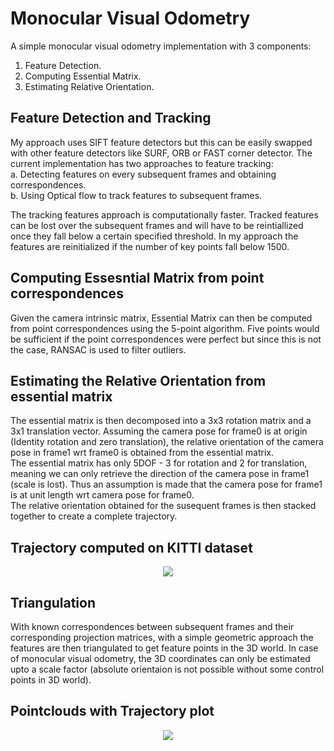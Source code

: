 # Monocular Visual Odometry
A simple monocular visual odometry implementation with 3 components: 
1. Feature Detection.
2. Computing Essential Matrix.
3. Estimating Relative Orientation.


## Feature Detection and Tracking

My approach uses SIFT feature detectors but this can be easily swapped with other feature detectors like SURF, ORB or FAST corner detector.
The current implementation has two approaches to feature tracking:   
a. Detecting features on every subsequent frames and obtaining correspondences.  
b. Using Optical flow to track features to subsequent frames.

The tracking features approach is computationally faster. Tracked features can be lost over the subsequent frames and will have to be reintiallized once they fall below a certain specified threshold. In my approach the features are reinitialized if the number of key points fall below 1500.


## Computing Essesntial Matrix from point correspondences

Given the camera intrinsic matrix, Essential Matrix can then be computed from point correspondences using the 5-point algorithm. 
Five points would be sufficient if the point correspondences were perfect but since this is not the case, RANSAC is used to filter outliers.


## Estimating the Relative Orientation from essential matrix

The essential matrix is then decomposed into a 3x3 rotation matrix and a 3x1 translation vector. Assuming the camera pose for frame0 is at origin (Identity rotation and zero translation), the relative orientation of the camera pose in frame1 wrt frame0 is obtained from the essential matrix.  
The essential matrix has only 5DOF - 3 for rotation and 2 for translation, meaning we can only retrieve the direction of the camera pose in frame1 (scale is lost). Thus an assumption is made that the camera pose for frame1 is at unit length wrt camera pose for frame0.   
The relative orientation obtained for the susequent frames is then stacked together to create a complete trajectory.

## Trajectory computed on KITTI dataset
<p align="center"> 
<img src="https://user-images.githubusercontent.com/49958651/93733404-370c1080-fba3-11ea-8b80-02dbde98ae35.gif">
</p>

## Triangulation

With known correspondences between subsequent frames and their corresponding projection matrices, with a simple geometric approach the features are then triangulated to get feature points in the 3D world. In case of monocular visual odometry, the 3D coordinates can only be estimated upto a scale factor (absolute orientaion is not possible without some control points in 3D world). 

## Pointclouds with Trajectory plot
<p align="center"> 
<img src="https://user-images.githubusercontent.com/49958651/93733010-a84ac400-fba1-11ea-9ecf-f733f601db0d.gif">
</p>
